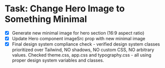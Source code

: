 # Task: Change Hero Image to Something Minimal

- [x] Generate new minimal image for hero section (16:9 aspect ratio)
- [x] Update Hero component imageSrc prop with new minimal image
- [x] Final design system compliance check - verified design system classes prioritized over Tailwind, NO shadows, NO custom CSS, NO arbitrary values. Checked theme.css, app.css and typography.css - all using proper design system variables and classes.